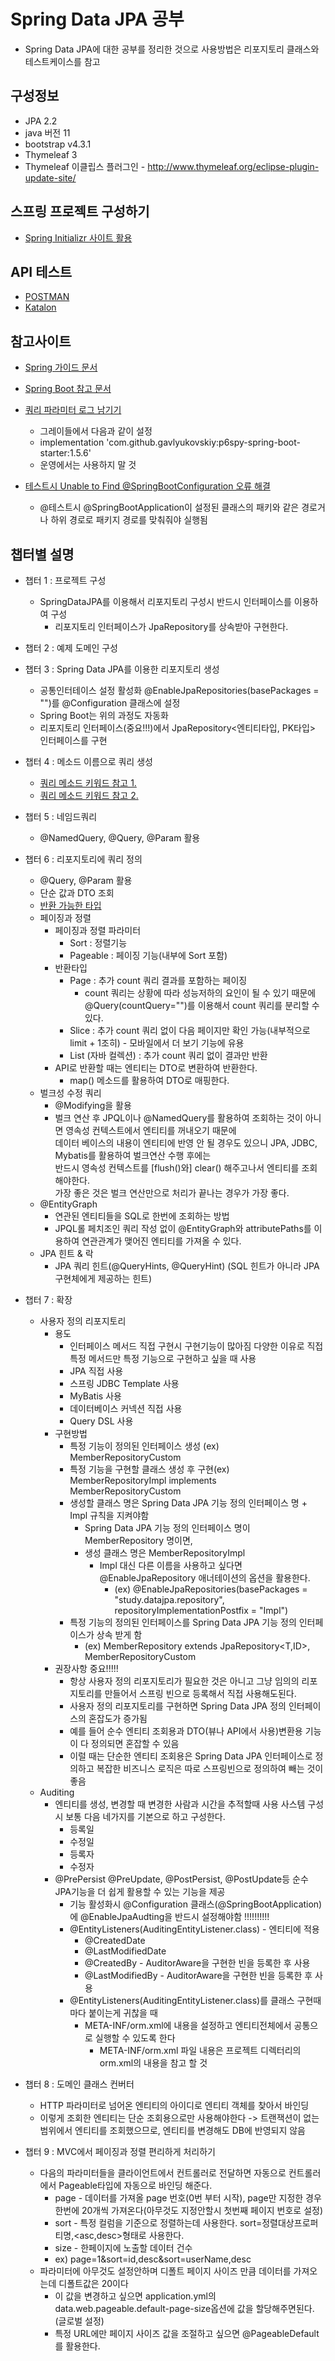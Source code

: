 # Spring Data JPA 공부
* Spring Data JPA에 대한 공부를 정리한 것으로 사용방법은 리포지토리 클래스와 테스트케이스를 참고  

## 구성정보
* JPA 2.2
* java 버전 11
* bootstrap v4.3.1
* Thymeleaf 3
* Thymeleaf 이클립스 플러그인 - http://www.thymeleaf.org/eclipse-plugin-update-site/

## 스프링 프로젝트 구성하기
* [Spring Initializr 사이트 활용](https://start.spring.io/)

## API 테스트
* [POSTMAN](https://www.postman.com/)
* [Katalon](https://www.katalon.com/)

## 참고사이트
 - [Spring 가이드 문서](https://spring.io/guides)
 - [Spring Boot 참고 문서](https://docs.spring.io/spring-boot/docs/)
 - [쿼리 파라미터 로그 남기기](https://github.com/gavlyukovskiy/spring-boot-data-source-decorator)
    - 그레이들에서 다음과 같이 설정
    - implementation 'com.github.gavlyukovskiy:p6spy-spring-boot-starter:1.5.6' 
    - 운영에서는 사용하지 말 것
    
 - [테스트시 Unable to Find @SpringBootConfiguration 오류 해결 ](https://www.baeldung.com/spring-boot-unable-to-find-springbootconfiguration-with-datajpatest)
    - @테스트시 @SpringBootApplication이 설정된 클래스의 패키와 같은 경로거나 하위 경로로 패키지 경로를 맞춰줘야 실행됨

## 챕터별 설명
 - 챕터 1 : 프로젝트 구성
    - SpringDataJPA를 이용해서 리포지토리 구성시 반드시 인터페이스를 이용하여 구성
        - 리포지토리 인터페이스가 JpaRepository를 상속받아 구현한다. 
 - 챕터 2 : 예제 도메인 구성
 - 챕터 3 : Spring Data JPA를 이용한 리포지토리 생성
    - 공통인터테이스 설정 활성화 @EnableJpaRepositories(basePackages = "")를 @Configuration 클래스에 설정
    - Spring Boot는 위의 과정도 자동화
    - 리포지토리 인터페이스(중요!!!)에서 JpaRepository<엔티티타입, PK타입> 인터페이스를 구현
 - 챕터 4 : 메소드 이름으로 쿼리 생성
    - [쿼리 메소드 키워드 참고 1.](https://docs.spring.io/spring-data/jpa/docs/current/reference/html/#repository-query-keywords)
    - [쿼리 메소드 키워드 참고 2.](https://docs.spring.io/spring-data/jpa/docs/current/reference/html/#repositories.limit-query-result)
 - 챕터 5 : 네임드쿼리
    - @NamedQuery, @Query, @Param 활용
 - 챕터 6 : 리포지토리에 쿼리 정의
    - @Query, @Param 활용 
    - 단순 값과 DTO 조회
    - [반환 가능한 타입](https://docs.spring.io/spring-data/jpa/docs/current/reference/html/#repository-query-return-types)
    - 페이징과 정렬
        - 페이징과 정렬 파라미터
            - Sort : 정렬기능
            - Pageable : 페이징 기능(내부에 Sort 포함)
        - 반환타입 
            - Page : 추가 count 쿼리 결과를 포함하는 페이징
                - count 쿼리는 상황에 따라 성능저하의 요인이 될 수 있기 때문에 @Query(countQuery="")를 이용해서 count 쿼리를 분리할 수 있다.
            - Slice : 추가 count 쿼리 없이 다음 페이지만 확인 가능(내부적으로 limit + 1조히) - 모바일에서 더 보기 기능에 유용
            - List (자바 컬렉션) : 추가 count 쿼리 없이 결과만 반환 
       - API로 반환할 때는 엔티티는 DTO로 변환하여 반환한다.
           - map() 메소드를 활용하여 DTO로 매핑한다.
    - 벌크성 수정 쿼리
        - @Modifying을 활용
        - 벌크 연산 후 JPQL이나 @NamedQuery를 활용하여 조회하는 것이 아니면 영속성 컨텍스트에서 엔티티를 꺼내오기 때문에  
          데이터 베이스의 내용이 엔티티에 반영 안 될 경우도 있으니 JPA, JDBC, Mybatis를 활용하여 벌크연산 수행 후에는  
          반드시 영속성 컨텍스트를 [flush()와] clear() 해주고나서 엔티티를 조회해야한다.  
          가장 좋은 것은 벌크 연산만으로 처리가 끝나는 경우가 가장 좋다. 
    - @EntityGraph
        - 연관된 엔티티들을 SQL로 한번에 조회하는 방법
        - JPQL롤 페치조인 쿼리 작성 없이 @EntityGraph와 attributePaths를 이용하여 연관관계가 맺어진 엔티티를 가져올 수 있다.
    - JPA 힌트 & 락
        - JPA 쿼리 힌트(@QueryHints, @QueryHint) (SQL 힌트가 아니라 JPA 구현체에게 제공하는 힌트)
 - 챕터 7 : 확장
    - 사용자 정의 리포지토리 
        - 용도
            - 인터페이스 메서드 직접 구현시 구현기능이 많아짐 다양한 이유로 직접 특정 메서드만 특정 기능으로 구현하고 싶을 때 사용
            - JPA 직접 사용
            - 스프링 JDBC Template 사용
            - MyBatis 사용
            - 데이터베이스 커넥션 직접 사용
            - Query DSL 사용
       - 구현방법
            - 특정 기능이 정의된 인터페이스 생성 (ex) MemberRepositoryCustom
            - 특정 기능을 구현할 클래스 생성 후 구현(ex) MemberRepositoryImpl implements MemberRepositoryCustom
            - 생성할 클래스 명은 Spring Data JPA 기능 정의 인터페이스 명 + Impl 규칙을 지켜야함
                - Spring Data JPA 기능 정의 인터페이스 명이 MemberRepository 명이면,
                - 생성 클래스 명은 MemberRepositoryImpl
                    - Impl 대신 다른 이름을 사용하고 싶다면 @EnableJpaRepository 애너테이션의 옵션을 활용한다.
                        - (ex) @EnableJpaRepositories(basePackages = "study.datajpa.repository", repositoryImplementationPostfix = "Impl")
            - 특정 기능의 정의된 인터페이스를 Spring Data JPA 기능 정의 인터페이스가 상속 받게 함
                - (ex) MemberRepository extends JpaRepository<T,ID>, MemberRepositoryCustom
       - 권장사항 중요!!!!!
            - 항상 사용자 정의 리포지토리가 필요한 것은 아니고 그냥 임의의 리포지토리를 만들어서 스프링 빈으로 등록해서 직접 사용해도된다.
            - 사용자 정의 리포지토리를 구현하면 Spring Data JPA 정의 인터페이스의 혼잡도가 증가됨
            - 예를 들어 순수 엔티티 조회용과 DTO(뷰나 API에서 사용)변환용 기능이 다 정의되면 혼잡할 수 있음
            - 이럴 때는 단순한 엔티티 조회용은 Spring Data JPA 인터페이스로 정의하고 복잡한 비즈니스 로직은 따로 스프링빈으로 정의하여 빼는 것이 좋음 
    - Auditing
       - 엔티티를 생성, 변경할 때 변경한 사람과 시간을 추적할때 사용 사스템 구성시 보통 다음 네가지를 기본으로 하고 구성한다.
           - 등록일
           - 수정일
           - 등록자
           - 수정자
       - @PrePersist @PreUpdate, @PostPersist, @PostUpdate등 순수 JPA기능을 더 쉽게 활용할 수 있는 기능을 제공
           - 기능 활성화시 @Configuration 클래스(@SpringBootApplication)에 @EnableJpaAudting을 반드시 설정해야함 !!!!!!!!!!
           - @EntityListeners(AuditingEntityListener.class) - 엔티티에 적용
               - @CreatedDate
               - @LastModifiedDate
               - @CreatedBy - AuditorAware<Type>을 구현한 빈을 등록한 후 사용
               - @LastModifiedBy - AuditorAware<Type>을 구현한 빈을 등록한 후 사용
           - @EntityListeners(AuditingEntityListener.class)를 클래스 구현때마다 붙이는게 귀찮을 때
               - META-INF/orm.xml에 내용을 설정하고 엔티티전체에서 공통으로 실행할 수 있도록 한다
                   - META-INF/orm.xml 파일 내용은 프로젝트 디렉터리의 orm.xml의 내용을 참고 할 것
  
 - 챕터 8 : 도메인 클래스 컨버터 
    - HTTP 파라미터로 넘어온 엔티티의 아이디로 엔티티 객체를 찾아서 바인딩
    - 이렇게 조회한 엔티티는 단순 조회용으로만 사용해야한다 -> 트랜잭션이 없는 범위에서 엔티티를 조회했으므로, 엔티티를 변경해도 DB에 반영되지 않음
 - 챕터 9 : MVC에서 페이징과 정렬 편리하게 처리하기
    - 다음의 파라미터들을 클라이언트에서 컨트롤러로 전달하면 자동으로 컨트롤러에서 Pageable타입에 자동으로 바인딩 해준다.
       - page - 데이터를 가져올 page 번호(0번 부터 시작), page만 지정한 경우 한번에 20개씩 가져온다(아무것도 지정안할시 첫번째 페이지 번호로 설정)
       - sort - 특정 컬럼을 기준으로 정렬하는데 사용한다. sort=정렬대상프로퍼티명,<asc,desc>형태로 사용한다.
       - size - 한페이지에 노출할 데이터 건수
       - ex) page=1&sort=id,desc&sort=userName,desc 
    - 파라미터에 아무것도 설정안하며 디폴트 페이지 사이즈 만큼 데이터를 가져오는데 디폴트값은 20이다
       - 이 값을 변경하고 싶으면 application.yml의 data.web.pageable.default-page-size옵션에 값을 할당해주면된다.(글로벌 설정)
       - 특정 URL에만 페이지 사이즈 값을 조절하고 싶으면 @PageableDefault를 활용한다. 